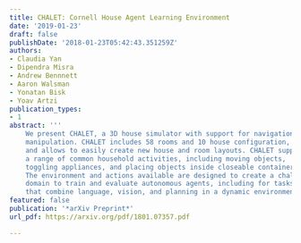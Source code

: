 ```yaml
---
title: CHALET: Cornell House Agent Learning Environment
date: '2019-01-23'
draft: false
publishDate: '2018-01-23T05:42:43.351259Z'
authors:
- Claudia Yan
- Dipendra Misra
- Andrew Bennnett
- Aaron Walsman
- Yonatan Bisk
- Yoav Artzi
publication_types:
- 1
abstract: '''
    We present CHALET, a 3D house simulator with support for navigation and
    manipulation. CHALET includes 58 rooms and 10 house configuration,
    and allows to easily create new house and room layouts. CHALET supports
    a range of common household activities, including moving objects,
    toggling appliances, and placing objects inside closeable containers.
    The environment and actions available are designed to create a challenging
    domain to train and evaluate autonomous agents, including for tasks
    that combine language, vision, and planning in a dynamic environment.'''
featured: false
publication: '*arXiv Preprint*'
url_pdf: https://arxiv.org/pdf/1801.07357.pdf

---
```



